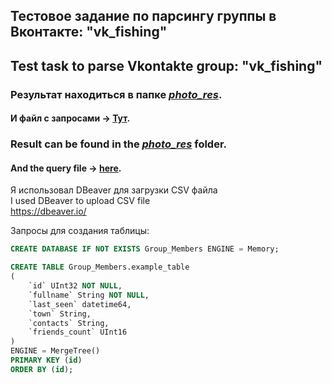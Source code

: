 ## Тестовое задание по парсингу группы в Вконтакте: "vk_fishing"
## Test task to parse Vkontakte group: "vk_fishing"

### Результат находиться в папке [***photo_res***](https://github.com/Antirry/Test-Parsing-vk_fishing/tree/master/photo_res).
#### И файл с запросами -> [Тут](https://github.com/Antirry/Test-Parsing-vk_fishing/blob/master/project/Queries.py).
### Result can be found in the [***photo_res***](https://github.com/Antirry/Test-Parsing-vk_fishing/tree/master/photo_res) folder.
#### And the query file -> [here](https://github.com/Antirry/Test-Parsing-vk_fishing/blob/master/project/Queries.py).


Я использовал DBeaver для загрузки CSV файла   
I used DBeaver to upload CSV file   
https://dbeaver.io/


Запросы для создания таблицы:
```SQL
CREATE DATABASE IF NOT EXISTS Group_Members ENGINE = Memory;

CREATE TABLE Group_Members.example_table
(
    `id` UInt32 NOT NULL,
    `fullname` String NOT NULL,
    `last_seen` datetime64,
    `town` String,
    `contacts` String,
    `friends_count` UInt16
)
ENGINE = MergeTree()
PRIMARY KEY (id)
ORDER BY (id);

```